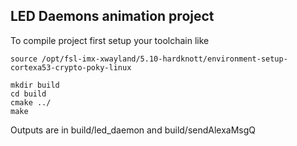 ## LED Daemons animation project

To compile project first setup your toolchain like

```
source /opt/fsl-imx-xwayland/5.10-hardknott/environment-setup-cortexa53-crypto-poky-linux

```


```
mkdir build
cd build
cmake ../
make

```
Outputs are in build/led_daemon and build/sendAlexaMsgQ





